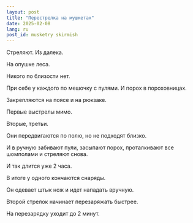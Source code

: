 ```yaml
---
layout: post
title: "Перестрелка на мушкетах"
date: 2025-02-08
lang: ru
post_id: musketry skirmish
---
```


<!-- © 2025 Artur Kraskov, Monada Dominion.
This work is licensed under a Creative Commons Attribution-NonCommercial-NoDerivatives 4.0 International License. -->


Стреляют. Из далека.

На опушке леса.

Никого по близости нет.

При себе у каждого по мешочку с пулями. И порох в пороховницах.

Закрепляются на поясе и на рюкзаке.

Первые выстрелы мимо.

Вторые, третьи.

Они передвигаются по полю, но не подходят близко.

И в ручную забивают пули, засыпают порох, проталкивают все шомполами и стреляют снова.

И так длится уже 2 часа.

В итоге у одного кончаются снаряды.

Он одевает штык нож и идет нападать вручную.

Второй стрелок начинает перезаряжать быстрее.

На перезарядку уходит до 2 минут.
